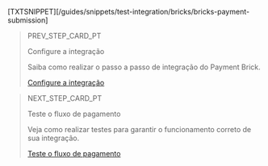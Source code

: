 [TXTSNIPPET][/guides/snippets/test-integration/bricks/bricks-payment-submission]

> PREV_STEP_CARD_PT
>
> Configure a integração
>
> Saiba como realizar o passo a passo de integração do Payment Brick.
>
> [Configure a integração](/developers/pt/docs/checkout-bricks/payment-brick/configure-integration)

> NEXT_STEP_CARD_PT 
>
> Teste o fluxo de pagamento
>
> Veja como realizar testes para garantir o funcionamento correto de sua integração.
>
> [Teste o fluxo de pagamento](/developers/pt/docs/checkout-bricks/payment-brick/integration-test/test-payment-flow)